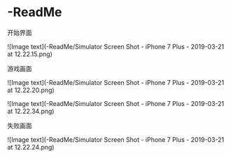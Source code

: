# -ReadMe

开始界面  

![Image text](-ReadMe/Simulator Screen Shot - iPhone 7 Plus - 2019-03-21 at 12.22.15.png)

游戏画面  

![Image text](-ReadMe/Simulator Screen Shot - iPhone 7 Plus - 2019-03-21 at 12.22.20.png)  

![Image text](-ReadMe/Simulator Screen Shot - iPhone 7 Plus - 2019-03-21 at 12.22.34.png)

失败画面

![Image text](-ReadMe/Simulator Screen Shot - iPhone 7 Plus - 2019-03-21 at 12.22.24.png)
